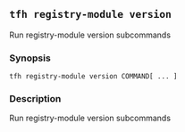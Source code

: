 ## `tfh registry-module version`

Run registry-module version subcommands

### Synopsis

    tfh registry-module version COMMAND[ ... ]

### Description

Run registry-module version subcommands

